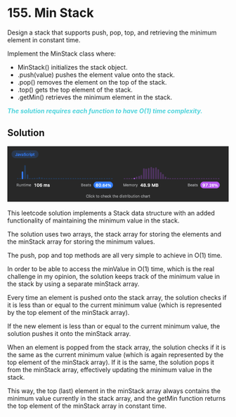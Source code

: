 # 155. Min Stack

Design a stack that supports push, pop, top, and retrieving the minimum element in constant time.

Implement the MinStack class where:

- MinStack() initializes the stack object.
- .push(value) pushes the element value onto the stack.
- .pop() removes the element on the top of the stack.
- .top() gets the top element of the stack.
- .getMin() retrieves the minimum element in the stack.

<p style="font-weight: bold; font-style: italic; color: #50d4dc;">The solution requires each function to have O(1) time complexity.</p>

## Solution

![Image of solution stats](screenshot.png)

This leetcode solution implements a Stack data structure with an added functionality of maintaining the minimum value in the stack.

The solution uses two arrays, the stack array for storing the elements and the minStack array for storing the minimum values.

The push, pop and top methods are all very simple to achieve in O(1) time.

In order to be able to access the minValue in O(1) time, which is the real challenge in my opinion, the solution keeps track of the minimum value in the stack by using a separate minStack array.

Every time an element is pushed onto the stack array, the solution checks if it is less than or equal to the current minimum value (which is represented by the top element of the minStack array).

If the new element is less than or equal to the current minimum value, the solution pushes it onto the minStack array.

When an element is popped from the stack array, the solution checks if it is the same as the current minimum value (which is again represented by the top element of the minStack array). If it is the same, the solution pops it from the minStack array, effectively updating the minimum value in the stack.

This way, the top (last) element in the minStack array always contains the minimum value currently in the stack array, and the getMin function returns the top element of the minStack array in constant time.
